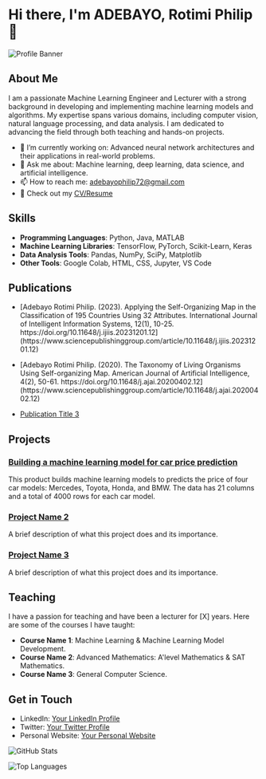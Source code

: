 # Hi there, I'm ADEBAYO, Rotimi Philip 👋

![Profile Banner](https://your-banner-image-url.com)

## About Me

I am a passionate Machine Learning Engineer and Lecturer with a strong background in developing and implementing machine learning models and algorithms. My expertise spans various domains, including computer vision, natural language processing, and data analysis. I am dedicated to advancing the field through both teaching and hands-on projects.

- 🌱 I’m currently working on: Advanced neural network architectures and their applications in real-world problems.
- 💬 Ask me about: Machine learning, deep learning, data science, and artificial intelligence.
- 📫 How to reach me: [adebayophilip72@gmail.com](mailto:adebayophilip72@gmail.com)
- 📝 Check out my [CV/Resume](https://your-cv-link.com)

## Skills

- **Programming Languages**: Python, Java, MATLAB
- **Machine Learning Libraries**: TensorFlow, PyTorch, Scikit-Learn, Keras
- **Data Analysis Tools**: Pandas, NumPy, SciPy, Matplotlib
- **Other Tools**: Google Colab, HTML, CSS, Jupyter, VS Code

## Publications

- <p>[Adebayo Rotimi Philip. (2023). Applying the Self-Organizing Map in the Classification of 195 Countries Using 32 Attributes. International Journal of Intelligent Information Systems, 12(1), 10-25. https://doi.org/10.11648/j.ijiis.20231201.12](https://www.sciencepublishinggroup.com/article/10.11648/j.ijiis.20231201.12)</p>
- <p>[Adebayo Rotimi Philip. (2020). The Taxonomy of Living Organisms Using Self-organizing Map. American Journal of Artificial Intelligence, 4(2), 50-61. https://doi.org/10.11648/j.ajai.20200402.12](https://www.sciencepublishinggroup.com/article/10.11648/j.ajai.20200402.12)</p>
- [Publication Title 3](https://link-to-publication3.com)

## Projects

### [Building a machine learning model for car price prediction](https://github.com/yourusername/project1)
This product builds machine learning models to predicts the price of four car models: Mercedes, Toyota, Honda, and BMW. The data has 21 columns and a total of 4000 rows for each car model.

### [Project Name 2](https://github.com/yourusername/project2)
A brief description of what this project does and its importance.

### [Project Name 3](https://github.com/yourusername/project3)
A brief description of what this project does and its importance.

## Teaching

I have a passion for teaching and have been a lecturer for [X] years. Here are some of the courses I have taught:

- **Course Name 1**: Machine Learning & Machine Learning Model Development.
- **Course Name 2**: Advanced Mathematics: A'level Mathematics & SAT Mathematics.
- **Course Name 3**: General Computer Science.

## Get in Touch

- LinkedIn: [Your LinkedIn Profile](https://linkedin.com/in/yourprofile)
- Twitter: [Your Twitter Profile](https://twitter.com/yourprofile)
- Personal Website: [Your Personal Website](https://yourwebsite.com)

![GitHub Stats](https://github-readme-stats.vercel.app/api?username=yourusername&show_icons=true&theme=radical)

![Top Languages](https://github-readme-stats.vercel.app/api/top-langs/?username=yourusername&layout=compact&theme=radical)
